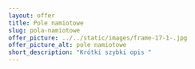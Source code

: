 ```yaml
---
layout: offer
title: Pole namiotowe
slug: pola-namiotowe
offer_picture: ../../static/images/frame-17-1-.jpg
offer_picture_alt: pole namiotowe
short_description: "Krótki szybki opis "
---
```

